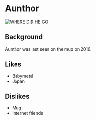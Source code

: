 # Aunthor

[![WHERE DID HE GO](http://img.youtube.com/vi/ee925OTFBCA/0.jpg)](http://www.youtube.com/watch?v=ee925OTFBCA)

## Background

Aunthor was last seen on the mug on 2016.

## Likes

- Babymetal
- Japan

## Dislikes

- Mug
- Internet friends
